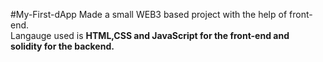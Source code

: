 #My-First-dApp
Made a small WEB3 based project with the help of front-end.</br>
Langauge used is <b> HTML,CSS and JavaScript <b>for the front-end and</br>
solidity for the backend.
